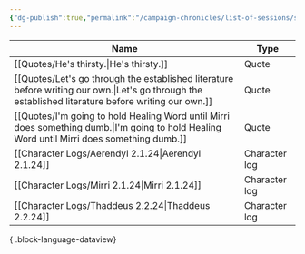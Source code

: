 ```yaml
---
{"dg-publish":true,"permalink":"/campaign-chronicles/list-of-sessions/session-16/","tags":["Event"]}
---
```



| Name                                                                                                                                                   | Type          |
| ------------------------------------------------------------------------------------------------------------------------------------------------------ | ------------- |
| [[Quotes/He's thirsty.\|He's thirsty.]]                                                                                                             | Quote         |
| [[Quotes/Let's go through the established literature before writing our own.\|Let's go through the established literature before writing our own.]] | Quote         |
| [[Quotes/I'm going to hold Healing Word until Mirri does something dumb.\|I'm going to hold Healing Word until Mirri does something dumb.]]         | Quote         |
| [[Character Logs/Aerendyl 2.1.24\|Aerendyl 2.1.24]]                                                                                                 | Character log |
| [[Character Logs/Mirri 2.1.24\|Mirri 2.1.24]]                                                                                                       | Character log |
| [[Character Logs/Thaddeus 2.2.24\|Thaddeus 2.2.24]]                                                                                                 | Character log |

{ .block-language-dataview}